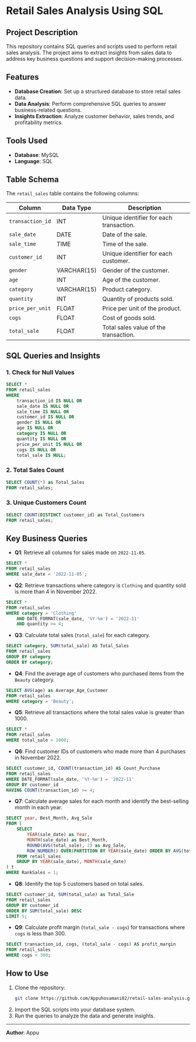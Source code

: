 # Retail Sales Analysis Using SQL

## Project Description
This repository contains SQL queries and scripts used to perform retail sales analysis. The project aims to extract insights from sales data to address key business questions and support decision-making processes.

## Features
- **Database Creation**: Set up a structured database to store retail sales data.
- **Data Analysis**: Perform comprehensive SQL queries to answer business-related questions.
- **Insights Extraction**: Analyze customer behavior, sales trends, and profitability metrics.

## Tools Used
- **Database**: MySQL
- **Language**: SQL

## Table Schema
The `retail_sales` table contains the following columns:

| Column           | Data Type     | Description                                   |
|-------------------|---------------|-----------------------------------------------|
| `transaction_id` | INT           | Unique identifier for each transaction.      |
| `sale_date`      | DATE          | Date of the sale.                            |
| `sale_time`      | TIME          | Time of the sale.                            |
| `customer_id`    | INT           | Unique identifier for each customer.         |
| `gender`         | VARCHAR(15)   | Gender of the customer.                      |
| `age`            | INT           | Age of the customer.                         |
| `category`       | VARCHAR(15)   | Product category.                            |
| `quantity`       | INT           | Quantity of products sold.                   |
| `price_per_unit` | FLOAT         | Price per unit of the product.               |
| `cogs`           | FLOAT         | Cost of goods sold.                          |
| `total_sale`     | FLOAT         | Total sales value of the transaction.        |

## SQL Queries and Insights

### 1. Check for Null Values
```sql
SELECT *
FROM retail_sales
WHERE
	transaction_id IS NULL OR
    sale_date IS NULL OR
    sale_time IS NULL OR
    customer_id IS NULL OR
    gender IS NULL OR
    age IS NULL OR
    category IS NULL OR
    quantity IS NULL OR
    price_per_unit IS NULL OR
    cogs IS NULL OR
    total_sale IS NULL;
```

### 2. Total Sales Count
```sql
SELECT COUNT(*) as Total_Sales
FROM retail_sales;
```

### 3. Unique Customers Count
```sql
SELECT COUNT(DISTINCT customer_id) as Total_Customers
FROM retail_sales;
```

## Key Business Queries
- **Q1**: Retrieve all columns for sales made on `2022-11-05`.
```sql
SELECT *
FROM retail_sales
WHERE sale_date = '2022-11-05';
```

- **Q2**: Retrieve transactions where category is `Clothing` and quantity sold is more than 4 in November 2022.
```sql
SELECT *
FROM retail_sales
WHERE category = 'Clothing'
	AND DATE_FORMAT(sale_date, '%Y-%m') = '2022-11'
	AND quantity >= 4;
```

- **Q3**: Calculate total sales (`total_sale`) for each category.
```sql
SELECT category, SUM(total_sale) AS Total_Sales
FROM retail_sales
GROUP BY category
ORDER BY category;
```

- **Q4**: Find the average age of customers who purchased items from the `Beauty` category.
```sql
SELECT AVG(age) as Average_Age_Customer
FROM retail_sales
WHERE category = 'Beauty';
```

- **Q5**: Retrieve all transactions where the total sales value is greater than 1000.
```sql
SELECT *
FROM retail_sales
WHERE total_sale > 1000;
```

- **Q6**: Find customer IDs of customers who made more than 4 purchases in November 2022.
```sql
SELECT customer_id, COUNT(transaction_id) AS Count_Purchase
FROM retail_sales
WHERE DATE_FORMAT(sale_date, '%Y-%m') = '2022-11'
GROUP BY customer_id
HAVING COUNT(transaction_id) >= 4;
```

- **Q7**: Calculate average sales for each month and identify the best-selling month in each year.
```sql
SELECT year, Best_Month, Avg_Sale
FROM (
	SELECT
		YEAR(sale_date) as Year,
		MONTH(sale_date) as Best_Month,
		ROUND(AVG(total_sale), 2) as Avg_Sale,
		ROW_NUMBER() OVER(PARTITION BY YEAR(sale_date) ORDER BY AVG(total_sale) DESC) as RankSales
	FROM retail_sales
	GROUP BY YEAR(sale_date), MONTH(sale_date)
) t
WHERE RankSales = 1;
```

- **Q8**: Identify the top 5 customers based on total sales.
```sql
SELECT customer_id, SUM(total_sale) as Total_Sale
FROM retail_sales
GROUP BY customer_id
ORDER BY SUM(total_sale) DESC
LIMIT 5;
```

- **Q9**: Calculate profit margin (`total_sale - cogs`) for transactions where `cogs` is less than 300.
```sql
SELECT transaction_id, cogs, (total_sale - cogs) AS profit_margin
FROM retail_sales
WHERE cogs < 300;
```

## How to Use
1. Clone the repository:
   ```bash
   git clone https://github.com/Appuhosamani02/retail-sales-analysis.git
   ```
2. Import the SQL scripts into your database system.
3. Run the queries to analyze the data and generate insights.

---
**Author**: Appu 


